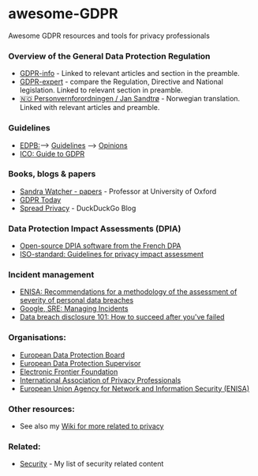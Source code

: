 # awesome-GDPR
Awesome GDPR resources and tools for privacy professionals

### Overview of the General Data Protection Regulation
  * [GDPR-info](https://gdpr-info.eu/) - Linked to relevant articles and section in the preamble.
  * [GDPR-expert](https://www.gdpr-expert.com/home.html?mid=5) - compare the Regulation, Directive and National legislation. Linked to relevant section in preamble.
  * [🇳🇴 Personvernforordningen / Jan Sandtrø](https://www.sandtro.no/gdpr/) - Norwegian translation. Linked with relevant articles and preamble.
  
### Guidelines
  * [EDPB:](https://edpb.europa.eu/)--> [Guidelines](https://edpb.europa.eu/our-work-tools/general-guidance/gdpr-guidelines-recommendations-best-practices_en) --> [Opinions](https://edpb.europa.eu/our-work-tools/consistency-findings/opinions_en)
  * [ICO: Guide to GDPR](https://ico.org.uk/for-organisations/guide-to-data-protection/guide-to-the-general-data-protection-regulation-gdpr/)
  
### Books, blogs & papers
  * [Sandra Watcher - papers](https://scholar.google.com/citations?user=ZXBJVqYAAAAJ&hl=en) - Professor at University of Oxford
  * [GDPR Today](https://www.gdprtoday.org/)
  * [Spread Privacy](https://spreadprivacy.com/) - DuckDuckGo Blog
  
### Data Protection Impact Assessments (DPIA)
  * [Open-source DPIA software from the French DPA](https://www.cnil.fr/en/open-source-pia-software-helps-carry-out-data-protection-impact-assesment)
  * [ISO-standard: Guidelines for privacy impact assessment](https://www.iso.org/standard/62289.html)
  
### Incident management
  * [ENISA: Recommendations for a methodology of the assessment of severity of personal data breaches](https://www.enisa.europa.eu/publications/dbn-severity)
  * [Google, SRE: Managing Incidents](https://landing.google.com/sre/sre-book/chapters/managing-incidents/)
  * [Data breach disclosure 101: How to succeed after you've failed](https://www.troyhunt.com/data-breach-disclosure-101-how-to-succeed-after-youve-failed/)
  
### Organisations:
  * [European Data Protection Board](https://edpb.europa.eu/)
  * [European Data Protection Supervisor](https://edps.europa.eu/)
  * [Electronic Frontier Foundation](https://www.eff.org/)
  * [International Association of Privacy Professionals](https://iapp.org/)
  * [European Union Agency for Network and Information Security (ENISA)](https://www.enisa.europa.eu/topics/data-protection)

### Other resources:
  * See also my [Wiki for more related to privacy](https://hwiki.bakke.be/privacy)
  
### Related:
  * [Security](https://hwiki.bakke.be/security) - My list of security related content
